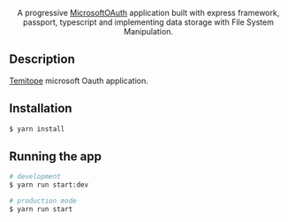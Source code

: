   <p align="center">A progressive <a href="http://github.com/temitopeAdeyemo/MicrosoftOAuth" target="_blank">MicrosoftOAuth</a> application built with express framework, passport, typescript and implementing data storage with File System Manipulation.</p>
  <!--[![Backers on Open Collective](https://opencollective.com/nest/backers/badge.svg)](https://opencollective.com/nest#backer)
  [![Sponsors on Open Collective](https://opencollective.com/nest/sponsors/badge.svg)](https://opencollective.com/nest#sponsor)-->

## Description

[Temitope](http://github.com/temitopeAdeyemo/MicrosoftOAuth) microsoft Oauth application.

## Installation

```bash
$ yarn install
```

## Running the app

```bash
# development
$ yarn run start:dev

# production mode
$ yarn run start
```

```

